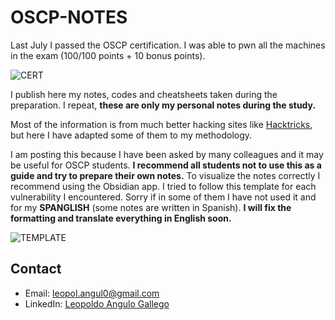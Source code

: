 # OSCP-NOTES

Last July I passed the OSCP certification. I was able to pwn all the machines in the exam (100/100 points + 10 bonus points).

![CERT](https://github.com/leoanggal1/OSCP-NOTES/blob/main/IMAGES/Pasted%20image%2020231009211828.png )

I publish here my notes, codes and cheatsheets taken during the preparation. I repeat, **these are only my personal notes during the study.**

Most of the information is from much better hacking sites like [Hacktricks](https://book.hacktricks.xyz/v/es/welcome/readme), but here I have adapted some of them to my methodology.

I am posting this because I have been asked by many colleagues and it may be useful for OSCP students. **I recommend all students not to use this as a guide and try to prepare their own notes.** 
To visualize the notes correctly I recommend using the Obsidian app. I tried to follow this template for each vulnerability I encountered. Sorry if in some of them I have not used it and for my **SPANGLISH** (some notes are written in Spanish). **I will fix the formatting and translate everything in English soon.**

![TEMPLATE](https://github.com/leoanggal1/OSCP-NOTES/blob/main/IMAGES/Pasted%20image%2020231009213928.png)


## Contact

* Email:  leopol.angul0@gmail.com
* LinkedIn: [Leopoldo Angulo Gallego](https://www.linkedin.com/in/leopoldo-angulo-gallego-66b957195)

